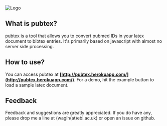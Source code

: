 <img src="https://raw.githubusercontent.com/omarwagih/pubtex/master/public/images/pubtex-logo-large.png" alt="Logo"/>

## What is pubtex?
pubtex is a tool that allows you to convert pubmed IDs in your latex document to bibtex entries. It's primarily based on javascript with almost no server side processing. 

## How to use?
You can access pubtex at **[http://pubtex.herokuapp.com/](http://pubtex.herokuapp.com/)**. For a demo, hit the example button to load a sample latex document.

## Feedback
Feedback and suggestions are greatly appreciated. If you do have any, please drop me a line at (wagih(at)ebi.ac.uk) or open an issue on github.

